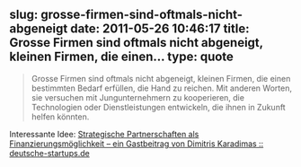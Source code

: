 slug: grosse-firmen-sind-oftmals-nicht-abgeneigt
date: 2011-05-26 10:46:17
title: Grosse Firmen sind oftmals nicht abgeneigt, kleinen Firmen, die einen...
type: quote
---

> Grosse Firmen sind oftmals nicht abgeneigt, kleinen Firmen, die einen bestimmten Bedarf erfüllen, die Hand zu reichen. Mit anderen Worten, sie versuchen mit Jungunternehmern zu kooperieren, die Technologien oder Dienstleistungen entwickeln, die ihnen in Zukunft helfen könnten.

Interessante Idee: [Strategische Partnerschaften als Finanzierungsmöglichkeit – ein Gastbeitrag von Dimitris Karadimas :: deutsche-startups.de](http://www.deutsche-startups.de/2009/03/09/strategische-partnerschaften-als-finanzierungsmoeglichkeit-ein-gastbeitrag-von-dimitris-karadimas/)
